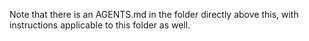 Note that there is an AGENTS.md in the folder directly above this, with instructions applicable to this folder as well.